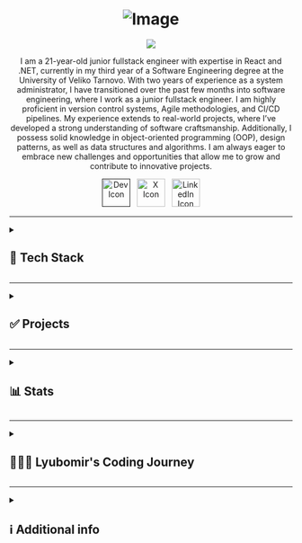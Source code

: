 <h1 align="center">
<img src="https://github.com/user-attachments/assets/dffcd7e3-8cef-445b-a474-83e222945b64" alt="Image">
</h1>

<p align="center">
    <img src="https://readme-typing-svg.demolab.com/?lines=Full-stack%20web%20and%20app%20developer;(React.js%20/%20.NET);2%2B%20years%20of%20coding%20experience;Always%20learning%20new%20things&font=Fira%20Code&center=true&width=440&height=45&color=8A2BE2&vCenter=true&pause=1000&size=22" />
</p>

<p align="center">
I am a 21-year-old junior fullstack engineer with expertise in React and .NET, currently in my third year of a Software Engineering degree at the University of Veliko Tarnovo. With two years of experience as a system administrator, I have transitioned over the past few months into software engineering, where I work as a junior fullstack engineer. I am highly proficient in version control systems, Agile methodologies, and CI/CD pipelines. My experience extends to real-world projects, where I’ve developed a strong understanding of software craftsmanship. Additionally, I possess solid knowledge in object-oriented programming (OOP), design patterns, as well as data structures and algorithms. I am always eager to embrace new challenges and opportunities that allow me to grow and contribute to innovative projects.
  </p>

  <p align="center">
    <a href=""><img src="https://github.com/user-attachments/assets/d8f9fc5f-a662-4d94-924f-c04eb2a50511" alt="Dev Icon" width="50" height="50"></a> &nbsp;
    <a href="https://x.com/0xGeorgiev"><img src="https://github.com/user-attachments/assets/c8ffe529-32cf-432d-b33d-15c78b367025" alt="X Icon" width="50" height="50"></a> &nbsp;
    <a href="https://www.linkedin.com/in/lyubomir-georgiev-ab9116248/"><img src="https://github.com/user-attachments/assets/1c2a9eb9-e605-4ccc-ba03-d8237c048ac3" alt="LinkedIn Icon" width="50" height="50"></a>
  </p>
  
 ---

<details><summary><h2>🦾 Tech Stack</h2></summary>
  <h3>💡Languages: </h3>
<p>
  <img alt="C#" width="30px" src="https://cdn.jsdelivr.net/gh/devicons/devicon@latest/icons/csharp/csharp-original.svg" /> &nbsp;       
  <img alt="JavaScript" width="30px" src="https://cdn.jsdelivr.net/gh/devicons/devicon@latest/icons/javascript/javascript-original.svg" /> &nbsp;
  <img alt="TypeScript" width="30px" src="https://cdn.jsdelivr.net/gh/devicons/devicon@latest/icons/typescript/typescript-original.svg" /> &nbsp;
  <img alt="HTML" width="30px" src="https://cdn.jsdelivr.net/gh/devicons/devicon@latest/icons/html5/html5-original.svg" /> &nbsp;
  <img alt="CSS" width="30px" src="https://cdn.jsdelivr.net/gh/devicons/devicon@latest/icons/css3/css3-original.svg" /> &nbsp;
  <img alt="SqlServer" width="30px" src="https://cdn.jsdelivr.net/gh/devicons/devicon@latest/icons/microsoftsqlserver/microsoftsqlserver-original-wordmark.svg" /> &nbsp;
</p>

<h3>🧰 Framewoks:</h3> 

<p align="left">
  <img alt="ASP.NET" width="30px" src="https://cdn.jsdelivr.net/gh/devicons/devicon@latest/icons/dotnetcore/dotnetcore-original.svg" /> &nbsp;
  <img  alt="React.Js" width="30px" src="https://cdn.jsdelivr.net/gh/devicons/devicon@latest/icons/react/react-original.svg" /> &nbsp;
</p>

<h3>📚 Libraries:</h3> 
<p align="left">  
  <img alt="Tailwind" width="30px;" src="https://cdn.jsdelivr.net/gh/devicons/devicon@latest/icons/tailwindcss/tailwindcss-original.svg" /> &nbsp;
  <img alt="MUI" width="30px" src="https://cdn.jsdelivr.net/gh/devicons/devicon@latest/icons/materialui/materialui-original.svg" /> &nbsp;
  <img alt="FramerMotion" width="30px" src="https://cdn.jsdelivr.net/gh/devicons/devicon@latest/icons/framermotion/framermotion-original.svg" /> &nbsp;
  <img alt="ReactBootstrap" width="30px" src="https://cdn.jsdelivr.net/gh/devicons/devicon@latest/icons/reactbootstrap/reactbootstrap-original.svg" /> &nbsp;
</p>

<h3>🛠️ Tools:</h3> 

<p align="left">
  <img alt="Jira" width="30px;" src="https://cdn.jsdelivr.net/gh/devicons/devicon@latest/icons/jira/jira-original.svg" /> &nbsp;
  <img alt="Docker" width="30px;" src="https://cdn.jsdelivr.net/gh/devicons/devicon@latest/icons/docker/docker-original.svg" /> &nbsp;
  <img alt="Azure" width="30px;" src="https://cdn.jsdelivr.net/gh/devicons/devicon@latest/icons/azure/azure-original.svg" /> &nbsp;
  <img alt="Postman" width="30px;" src="https://cdn.jsdelivr.net/gh/devicons/devicon@latest/icons/postman/postman-original.svg" /> &nbsp;
  <img alt="Swagger" width="30px;" src="https://cdn.jsdelivr.net/gh/devicons/devicon@latest/icons/swagger/swagger-original.svg" /> &nbsp;
  <img alt="Photoshop" width="30px;" src="https://cdn.jsdelivr.net/gh/devicons/devicon@latest/icons/photoshop/photoshop-original.svg" /> &nbsp;        
  <img alt="Figma" width="30px;" src="https://cdn.jsdelivr.net/gh/devicons/devicon@latest/icons/figma/figma-original.svg" /> &nbsp;        
</p>

<h3>🎁 Version Control Systems and Storage: </h3> 
<p align="left">
  <img alt="Git" width="30px;" src="https://cdn.jsdelivr.net/gh/devicons/devicon@latest/icons/git/git-original.svg" /> &nbsp;       
  <img alt="GitHub" width="30px;" src="https://cdn.jsdelivr.net/gh/devicons/devicon@latest/icons/github/github-original.svg" /> &nbsp;
  <img alt="Bitbucket" width="30px;" src="https://cdn.jsdelivr.net/gh/devicons/devicon@latest/icons/bitbucket/bitbucket-original.svg" /> &nbsp; 
</p>
</details>


---

<details>
  <summary><h2>✅ Projects</h2></summary>
  <p align="left">
    <table cellspacing="0" cellpadding="0">
  <tr>
    <td><a href="https://github.com/lyubomir2712/Hotel_Booking">
    <img width="278" src="https://denvercoder1-github-readme-stats.vercel.app/api/pin/?username=lyubomir2712&repo=Hotel_Booking&theme=react&bg_color=1F222E&title_color=A020F0&hide_border=true&icon_color=A020F0&show_icons=false&show_description=false" alt="Hotel_Booking">
</a></td>
    <td>
<a href="https://github.com/MrArthur0507/StockAPI"><img width="278" src="https://denvercoder1-github-readme-stats.vercel.app/api/pin/?username=MrArthur0507&repo=StockAPI&theme=react&bg_color=1F222E&title_color=A020F0&hide_border=true&icon_color=A020F0&show_icons=false&show_description=false" alt="StockAPI"></a></td>
    <td><a href="https://github.com/lyubomir2712/English-Literature-Board-Game"><img width="278" src="https://denvercoder1-github-readme-stats.vercel.app/api/pin/?username=lyubomir2712&repo=English-Literature-Board-Game&theme=react&bg_color=1F222E&title_color=A020F0&hide_border=true&icon_color=A020F0&show_icons=false&show_description=false" alt="English-Literature-Board-Game"></a></td>
  </tr>
  <tr>
    <td>
<a href="https://github.com/lyubomir2712/ATM_Design_patterns"><img width="278" src="https://denvercoder1-github-readme-stats.vercel.app/api/pin/?username=lyubomir2712&repo=ATM_Design_patterns&theme=react&bg_color=1F222E&title_color=A020F0&hide_border=true&icon_color=A020F0&show_icons=false&show_description=false" alt="ATM_Design_patterns"></a></td>
    <td><a href="https://github.com/lyubomir2712/ApiCsvReader"><img width="278" src="https://denvercoder1-github-readme-stats.vercel.app/api/pin/?username=lyubomir2712&repo=ApiCsvReader&theme=react&bg_color=1F222E&title_color=A020F0&hide_border=true&icon_color=A020F0&show_icons=false&show_description=false" alt="ApiCsvReader"></a></td>
    <td><a href="https://github.com/lyubomir2712/MyWebApp"><img width="278" src="https://denvercoder1-github-readme-stats.vercel.app/api/pin/?username=lyubomir2712&repo=MyWebApp&theme=react&bg_color=1F222E&title_color=A020F0&hide_border=true&icon_color=A020F0&show_icons=false&show_description=false" alt="MyWebApp"></a></td>
  </tr>
  <tr>
    <td><a href="https://github.com/lyubomir2712/VTUstudio"><img width="278" src="https://denvercoder1-github-readme-stats.vercel.app/api/pin/?username=lyubomir2712&repo=VTUstudio&theme=react&bg_color=1F222E&title_color=A020F0&hide_border=true&icon_color=A020F0&show_icons=false&show_description=false" alt="VTUstudio"></a></td>
  </tr>
</table>
    










  </p>
</details>
  

---

<details><summary><h2>📊 Stats</h2></summary>
  
[![Lyubomir's GitHub stats](https://github-readme-stats.vercel.app/api?username=lyubomir2712&show_icons=true&theme=synthwave)](https://github.com/lyubomir2712)

</details>


---

<details>
  <summary><h2>👨🏻‍💻 Lyubomir's Coding Journey</h2></summary>

From a young age, I was captivated by computers and aspired to become a programmer, inspired by my three cousins in the field. My journey began in 8th grade when I started learning basic C# through the book Основи на програмирането със C# by Svetlin Nakov. This initial exploration ignited my passion for coding. By 10th grade, I delved deeper into programming with Python on Codeacademy, where I gained a solid foundation in fundamental and advanced concepts.

In 11th grade, I expanded my skill set with MySQL, learning from Colt Steele’s course on Udemy. Toward the end of the year, I started exploring backend development with Django and frontend basics using HTML, CSS, vanilla JavaScript, and jQuery.

After graduating high school, I enrolled at the University of Veliko Tarnovo “St. St. Cyril and Methodius” to study Software Engineering. My first year involved serious practice with .NET and SQL Server, while in my second year, I built my first API using ASP.NET. I also gained proficiency in version control systems like Git and learned crucial concepts, including Object-Oriented Programming, SOLID principles, data structures, algorithms, operating systems, multithreading, memory hierarchy, asynchronous programming, and design patterns.

Outside of formal studies, I explored interests in Web3, DeFi, and blockchain, writing my first smart contract in Solidity on Remix to better understand the foundations of cryptocurrency. During the summer, I focused on mastering React fundamentals.

Now in my third year, I have secured my first professional role as a Full Stack React/.NET Developer at the University of Veliko Tarnovo. I am part of an ambitious team, working on educational projects for various institutions and contributing to impactful solutions in the field of education.
</details> 

---

<details>
  <summary><h2>ℹ️ Additional info</h2></summary>
  I have a collections of books for programming from  Robert C. Martin ( Uncle Bob ) 📚 <br/>
  <ul>
    <li>Clean Code</li>
    <li>Clean Archicture</li>
    <li>The Clean Coder</li>
    <li>Working effectively with legacy code</li>
    <li>Clean Agile</li>
    <li>Clean Craftsmanship</li>
    </ul> 
  
  In my free time i like to workout at the local gym 💪, i have interests in martial arts 🥋 and i like to climb mountains 🏔️!
</details> 
